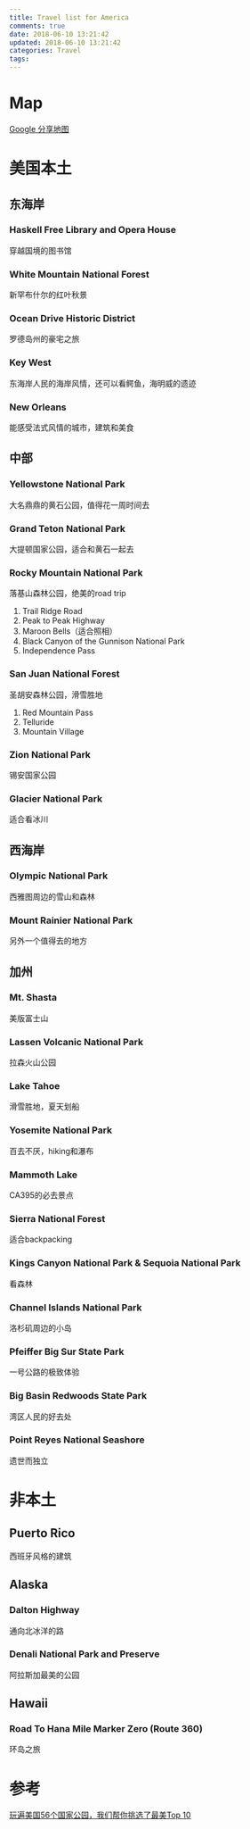 ```yaml
---
title: Travel list for America
comments: true
date: 2018-06-10 13:21:42
updated: 2018-06-10 13:21:42
categories: Travel
tags:
---
```


# Map
[Google 分享地图](https://drive.google.com/open?id=152Knr4gBuV92V9w2kVPHHHNPQZxv9jIW&usp=sharing)
# 美国本土
## 东海岸
### Haskell Free Library and Opera House  
穿越国境的图书馆
### White Mountain National Forest
新罕布什尔的红叶秋景
### Ocean Drive Historic District
罗德岛州的豪宅之旅
### Key West
东海岸人民的海岸风情，还可以看鳄鱼，海明威的遗迹
### New Orleans
能感受法式风情的城市，建筑和美食

<!--More-->

## 中部
### Yellowstone National Park
大名鼎鼎的黄石公园，值得花一周时间去
### Grand Teton National Park
大提顿国家公园，适合和黄石一起去
### Rocky Mountain National Park
落基山森林公园，绝美的road trip

1. Trail Ridge Road
2. Peak to Peak Highway
3. Maroon Bells（适合照相）
4. Black Canyon of the Gunnison National Park
5. Independence Pass

### San Juan National Forest
圣胡安森林公园，滑雪胜地

1. Red Mountain Pass
2. Telluride
3. Mountain Village

### Zion National Park
锡安国家公园

### Glacier National Park
适合看冰川

## 西海岸
### Olympic National Park
西雅图周边的雪山和森林

### Mount Rainier National Park
另外一个值得去的地方

## 加州
### Mt. Shasta
美版富士山 

### Lassen Volcanic National Park
拉森火山公园

### Lake Tahoe
滑雪胜地，夏天划船

### Yosemite National Park
百去不厌，hiking和瀑布

### Mammoth Lake
CA395的必去景点

### Sierra National Forest
适合backpacking

### Kings Canyon National Park & Sequoia National Park
看森林

### Channel Islands National Park
洛杉矶周边的小岛

### Pfeiffer Big Sur State Park
一号公路的极致体验

### Big Basin Redwoods State Park
湾区人民的好去处

### Point Reyes National Seashore
遗世而独立

# 非本土
## Puerto Rico
西班牙风格的建筑
## Alaska
### Dalton Highway
通向北冰洋的路

### Denali National Park and Preserve
阿拉斯加最美的公园

## Hawaii
### Road To Hana Mile Marker Zero (Route 360)
环岛之旅

# 参考
[玩遍美国56个国家公园，我们帮你挑选了最美Top 10](https://mp.weixin.qq.com/s/ueLTBrf8hrYTwDsxDFbXgA)